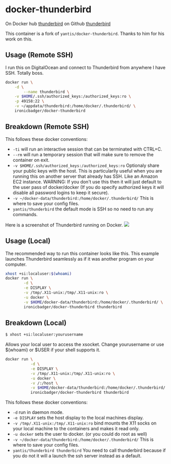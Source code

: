 # docker-thunderbird

On Docker hub [thunderbird](https://registry.hub.docker.com/u/ironicbadger/thunderbird)
on Github [thunderbird](https://github.com/ironicbadger/docker-thunderbird)

This container is a fork of `yantis/docker-thunderbird`. Thanks to him for his work on this.

## Usage (Remote SSH)

I run this on DigitalOcean and connect to Thunderbird from anywhere I have SSH. Totally boss.

```bash
docker run \
    -d \
		--name thunderbird \
    -v $HOME/.ssh/authorized_keys:/authorized_keys:ro \
    -p 49158:22 \
    -v ~/appdata/thunderbird:/home/docker/.thunderbird/ \
    ironicbadger/docker-thunderbird
```

## Breakdown (Remote SSH)

This follows these docker conventions:

* `-ti` will run an interactive session that can be terminated with CTRL+C.
* `--rm` will run a temporary session that will make sure to remove the container on exit.
* `-v $HOME/.ssh/authorized_keys:/authorized_keys:ro` Optionaly share your public keys with the host.
This is particularlly useful when you are running this on another server that already has SSH. Like an
Amazon EC2 instance. WARNING: If you don't use this then it will just default to the user pass of docker/docker
(If you do specify authorized keys it will disable all password logins to keep it secure).
* `-v ~/docker-data/thunderbird:/home/docker/.thunderbird/` This is where to save your config files.
* `yantis/thunderbird` the default mode is SSH so no need to run any commands.

Here is a screenshot of Thunderbird running on Docker.
![](http://yantis-scripts.s3.amazonaws.com/Screenshot_2015-04-10_22-40-50.png)

## Usage (Local)

The recommended way to run this container looks like this. This example launches Thunderbird seamlessly as
if it was another program on your computer.

```bash
xhost +si:localuser:$(whoami)
docker run \
        -d \
        -e DISPLAY \
        -v /tmp/.X11-unix:/tmp/.X11-unix:ro \
        -u docker \
        -v $HOME/docker-data/thunderbird:/home/docker/.thunderbird/ \
        ironicbadger/docker-thunderbird thunderbird
```

## Breakdown (Local)

```bash
$ xhost +si:localuser:yourusername
```

Allows your local user to access the xsocket. Change yourusername or use $(whoami)
or $USER if your shell supports it.


```bash
docker run \
           -d \
           -e DISPLAY \
           -v /tmp/.X11-unix:/tmp/.X11-unix:ro \
           -u docker \
           -v /:/host \
           -v $HOME/docker-data/thunderbird:/home/docker/.thunderbird/ \
           ironicbadger/docker-thunderbird thunderbird
```
This follows these docker conventions:

* `-d` run in daemon mode.
* `-e DISPLAY` sets the host display to the local machines display.
* `-v /tmp/.X11-unix:/tmp/.X11-unix:ro` bind mounts the X11 socks on your local machine
to the containers and makes it read only.
* `-u docker` sets the user to docker. (or you could do root as well)
* `-v ~/docker-data/thunderbird:/home/docker/.thunderbird/` This is where to save your config files.
* `yantis/thunderbird thunderbird` You need to call thunderbird because if you do not it will a launch the ssh
server instead as a default.
